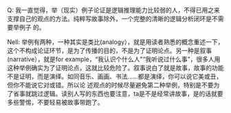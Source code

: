 Q: 我一直觉得，举（现实）例子论证是逻辑推理能力比较弱的人，不得已用之来支撑自己的观点的方法。纯粹写故事除外，一个完整的清晰的逻辑分析闭环是不需要举例子
的。

Nell: 举例有两种，一种其实是类比(analogy），就是用读者熟悉的概念重述一下，这个不构成论证环节，是为了传播的目的，不是为了证明论点。另一种是叙事(narrative），就是for example，“我认识个什么人"“我听说过什么事”，很多人用这种举例确实为了证明论点，这就比较危险了。叙事说白了就是故事，故事的功能不是证明，而是演绎。如同音乐、画画、书法……都是演绎，你可以说它美或丑，但你不能说它对或错。所以论
述观点的时候尽量避免第二种举例，特别是不要为了省事就跳过逻辑。读别人写的东西也要注意，ta是不是经常讲故事，是的话就要多些警惕，不要轻易被故事带跑了。